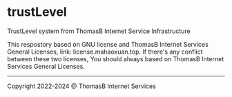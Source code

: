 # trustLevel
TrustLevel system from ThomasB Internet Service Infrastructure

This respostory based on GNU license and ThomasB Internet Services General Licenses, link: license.mahaoxuan.top.
If there's any conflict between these two licenses, You should always based on ThomasB Internet Services General Licenses.

---
Copyright 2022-2024 @ ThomasB Internet Services
